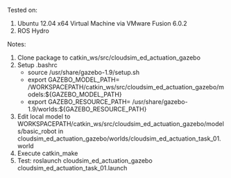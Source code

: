 Tested on:

1. Ubuntu 12.04 x64 Virtual Machine via VMware Fusion 6.0.2
2. ROS Hydro

Notes:

1. Clone package to catkin_ws/src/cloudsim_ed_actuation_gazebo
2. Setup .bashrc
    - source /usr/share/gazebo-1.9/setup.sh
    - export GAZEBO_MODEL_PATH= /WORKSPACEPATH/catkin_ws/src/cloudsim_ed_actuation_gazebo/models:${GAZEBO_MODEL_PATH}
    - export GAZEBO_RESOURCE_PATH= /usr/share/gazebo-1.9/worlds:${GAZEBO_RESOURCE_PATH}
3. Edit local model <uri> to WORKSPACEPATH/catkin_ws/src/cloudsim_ed_actuation_gazebo/models/basic_robot in cloudsim_ed_actuation_gazebo/worlds/cloudsim_ed_actuation_task_01.world
4. Execute catkin_make
5. Test: roslaunch cloudsim_ed_actuation_gazebo cloudsim_ed_actuation_task_01.launch
